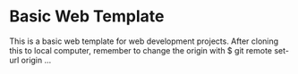 # Basic Web Template 

This is a basic web template for web development projects. After cloning this to local computer, remember to change the origin with $ git remote set-url origin ... 